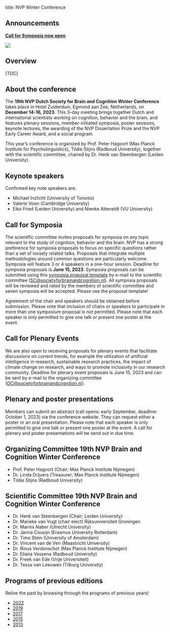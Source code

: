title: NVP Winter Conference

## Announcements

**[Call for Symposia now open](#symposia-call)**

<div class="cogsci-content">

<img src="/pages/img/banner.png" />

</div>

<h2>Overview</h2>

[TOC]


## About the conference

The **19th NVP Dutch Society for Brain and Cognition Winter Conference** takes place in Hotel Zuiderduin, Egmond aan Zee, Netherlands, on **December 14-16, 2023**. This 3-day meeting brings together Dutch and international scientists working on cognition, behavior and the brain, and features plenary sessions, member-initiated symposia, poster sessions, keynote lectures, the awarding of the NVP Dissertation Prize and the NVP Early Career Award, and a social program. 

This year’s conference is organized by Prof. Peter Hagoort (Max Planck Institute for Psycholinguistics), Tildie Stijns (Radboud University), together with the scientific committee, chaired by Dr. Henk van Steenbergen (Leiden University). 

## Keynote speakers

Confirmed key note speakers are: 

- Michael Inzlicht (University of Toronto)
- Valerie Voon (Cambridge University)
- Eiko Fried (Leiden University) and Nienke Atteveldt (VU University)

## Call for Symposia<a name="symposia-call"></a>

The scientific committee invites proposals for symposia on any topic relevant to the study of cognition, behavior and the brain. NVP has a strong preference for symposia proposals to focus on specific questions rather than a set of loosely related talks. Proposals that integrate multiple methodologies around common questions are particularly welcome. Symposia will feature 3 or 4 speakers in a one-hour session. Deadline for symposia proposals is **June 15, 2023**. Symposia proposals can be submitted using this [symposia proposal template](/pages/attachments/Symposium-proposal-template-NVP-2023.docx) by e-mail to the scientific committee (SC@societyforbrainandcognition.nl). All symposia proposals will be reviewed and rated by the members of scientific committee and seven symposia will be accepted. Please use the proposal template! 

Agreement of the chair and speakers should be obtained before submission. Please note that inclusion of chairs or speakers to participate in more than one symposium proposal is not permitted. Please note that each speaker is only permitted to give one talk or present one poster at the event.

## Call for Plenary Events

We are also open to receiving proposals for plenary events that facilitate discussions on current trends, for example the utilization of artificial intelligence in research, sustainable research practices, the impact of climate change on research, and ways to promote inclusivity in our research community. Deadline for plenary event proposals is June 15, 2023 and can be sent by e-mail to the organizing committee (OC@societyforbrainandcognition.nl). 

## Plenary and poster presentations

Members can submit an abstract (call opens: early September, deadline: October 1, 2023) via the conference website. They can request either a poster or an oral presentation. Please note that each speaker is only permitted to give one talk or present one poster at the event. A call for plenary and poster presentations will be send out in due time.

## Organizing Committee 19th NVP Brain and Cognition Winter Conference

- Prof. Peter Hagoort (Chair; Max Planck Institute Nijmegen)
- Dr. Linda Drijvers (Treasurer; Max Planck Institute Nijmegen)
- Tildie Stijns (Radboud University)

## Scientific Committee 19th NVP Brain and Cognition Winter Conference

- Dr. Henk van Steenbergen (Chair; Leiden University)
- Dr. Marieke van Vugt (chair elect)	Rijksuniversiteit Groningen
- Dr. Marnix Naber (Utrecht University)
- Dr. Janna Cousijn (Erasmus University Rotterdam)
- Dr. Timo Stein (University of Amsterdam)
- Dr. Vincent van de Ven (Maastricht University)
- Dr. Rinus Verdonschot (Max Planck Institute Nijmegen)
- Dr. Eliana Vassena (Radboud University) 
- Dr. Freek van Ede (Vrije Universiteit)
- Dr. Tessa van Leeuwen (Tilburg University)

## Programs of previous editions

Relive the past by browsing through the programs of previous years!

- [2022](/conference2022)
- [2019](/conference2019)
- [2017](/pages/attachments/nvp2017.pdf)
- [2015](/pages/attachments/nvp2015.pdf)
- [2013](/pages/attachments/nvp2013.pdf)

